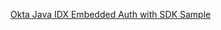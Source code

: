 [Okta Java IDX Embedded Auth with SDK Sample](https://github.com/okta/okta-idx-java/tree/master/samples/embedded-auth-with-sdk)
